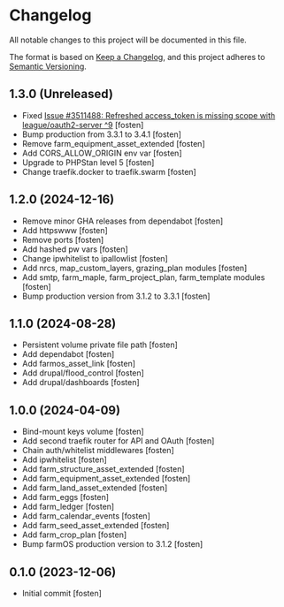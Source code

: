 # Changelog

All notable changes to this project will be documented in this file.

The format is based on [Keep a Changelog](https://keepachangelog.com/en/1.0.0/),
and this project adheres to [Semantic Versioning](https://semver.org/spec/v2.0.0.html).

## 1.3.0 (Unreleased)
- Fixed [Issue #3511488: Refreshed access_token is missing scope with league/oauth2-server ^9](https://www.drupal.org/project/simple_oauth_password_grant/issues/3511488) [fosten]
- Bump production from 3.3.1 to 3.4.1 [fosten]
- Remove farm_equipment_asset_extended [fosten]
- Add CORS_ALLOW_ORIGIN env var [fosten]
- Upgrade to PHPStan level 5 [fosten]
- Change traefik.docker to traefik.swarm [fosten]

## 1.2.0 (2024-12-16)

- Remove minor GHA releases from dependabot [fosten]
- Add httpswww [fosten]
- Remove ports [fosten]
- Add hashed pw vars [fosten]
- Change ipwhitelist to ipallowlist [fosten]
- Add nrcs, map_custom_layers, grazing_plan modules [fosten]
- Add smtp, farm_maple, farm_project_plan, farm_template modules [fosten]
- Bump production version from 3.1.2 to 3.3.1 [fosten]

## 1.1.0 (2024-08-28)

- Persistent volume private file path [fosten]
- Add dependabot [fosten]
- Add farmos_asset_link [fosten]
- Add drupal/flood_control [fosten]
- Add drupal/dashboards [fosten]

## 1.0.0 (2024-04-09)

- Bind-mount keys volume [fosten]
- Add second traefik router for API and OAuth [fosten]
- Chain auth/whitelist middlewares [fosten]
- Add ipwhitelist [fosten]
- Add farm_structure_asset_extended [fosten]
- Add farm_equipment_asset_extended [fosten]
- Add farm_land_asset_extended [fosten]
- Add farm_eggs [fosten]
- Add farm_ledger [fosten]
- Add farm_calendar_events [fosten]
- Add farm_seed_asset_extended [fosten]
- Add farm_crop_plan [fosten]
- Bump farmOS production version to 3.1.2 [fosten]

## 0.1.0 (2023-12-06)

- Initial commit [fosten]
